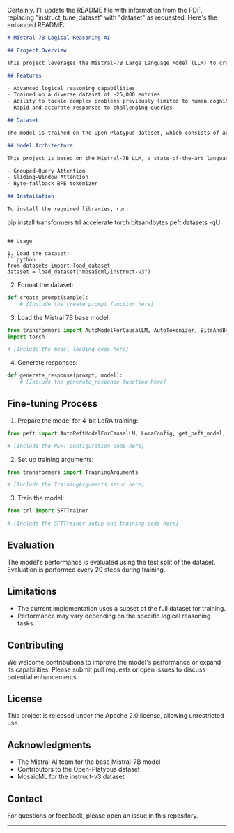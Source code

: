 Certainly. I'll update the README file with information from the PDF, replacing "instruct_tune_dataset" with "dataset" as requested. Here's the enhanced README:

```markdown
# Mistral-7B Logical Reasoning AI

## Project Overview

This project leverages the Mistral-7B Large Language Model (LLM) to create an AI system capable of answering complex logical reasoning questions. By fine-tuning the model on the Open-Platypus dataset, we've developed a powerful tool that aims to match and potentially surpass human capabilities in logical problem-solving.

## Features

- Advanced logical reasoning capabilities
- Trained on a diverse dataset of ~25,000 entries
- Ability to tackle complex problems previously limited to human cognition
- Rapid and accurate responses to challenging queries

## Dataset

The model is trained on the Open-Platypus dataset, which consists of approximately 25,000 high-quality data entries specifically curated for logical reasoning tasks.

## Model Architecture

This project is based on the Mistral-7B LLM, a state-of-the-art language model known for its efficiency and performance. Key architectural features include:

- Grouped-Query Attention
- Sliding-Window Attention
- Byte-fallback BPE tokenizer

## Installation

To install the required libraries, run:

```
pip install transformers trl accelerate torch bitsandbytes peft datasets -qU
```

## Usage

1. Load the dataset:
```python
from datasets import load_dataset
dataset = load_dataset("mosaicml/instruct-v3")
```

2. Format the dataset:
```python
def create_prompt(sample):
    # [Include the create_prompt function here]
```

3. Load the Mistral 7B base model:
```python
from transformers import AutoModelForCausalLM, AutoTokenizer, BitsAndBytesConfig
import torch

# [Include the model loading code here]
```

4. Generate responses:
```python
def generate_response(prompt, model):
    # [Include the generate_response function here]
```

## Fine-tuning Process

1. Prepare the model for 4-bit LoRA training:
```python
from peft import AutoPeftModelForCausalLM, LoraConfig, get_peft_model, prepare_model_for_kbit_training

# [Include the PEFT configuration code here]
```

2. Set up training arguments:
```python
from transformers import TrainingArguments

# [Include the TrainingArguments setup here]
```

3. Train the model:
```python
from trl import SFTTrainer

# [Include the SFTTrainer setup and training code here]
```

## Evaluation

The model's performance is evaluated using the test split of the dataset. Evaluation is performed every 20 steps during training.

## Limitations

- The current implementation uses a subset of the full dataset for training.
- Performance may vary depending on the specific logical reasoning tasks.

## Contributing

We welcome contributions to improve the model's performance or expand its capabilities. Please submit pull requests or open issues to discuss potential enhancements.

## License

This project is released under the Apache 2.0 license, allowing unrestricted use.

## Acknowledgments

- The Mistral AI team for the base Mistral-7B model
- Contributors to the Open-Platypus dataset
- MosaicML for the instruct-v3 dataset

## Contact

For questions or feedback, please open an issue in this repository.

---

